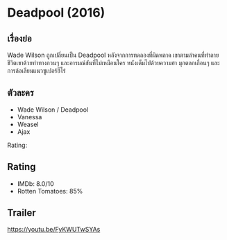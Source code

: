 #  Deadpool (2016)

## เรื่องย่อ
  Wade Wilson ถูกเปลี่ยนเป็น Deadpool หลังจากการทดลองที่ผิดพลาด เขาตามล่าคนที่ทำลายชีวิตเขาด้วยท่าทางกวนๆ และอารมณ์ขันที่ไม่เหมือนใคร หนังเต็มไปด้วยความฮา มุกตลกเถื่อนๆ และการล้อเลียนแนวซูเปอร์ฮีโร่

## ตัวละคร
- Wade Wilson / Deadpool
- Vanessa
- Weasel
- Ajax

Rating:

## Rating
- IMDb: 8.0/10
- Rotten Tomatoes: 85%

## Trailer
https://youtu.be/FyKWUTwSYAs